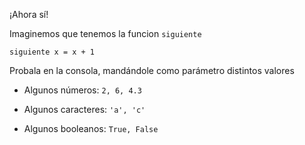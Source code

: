¡Ahora sí!

Imaginemos que tenemos la funcion `siguiente`

```
siguiente x = x + 1
```

Probala en la consola, mandándole como parámetro distintos valores

* Algunos números: `2, 6, 4.3`

* Algunos caracteres: `'a', 'c'`

* Algunos booleanos: `True, False`
